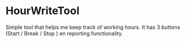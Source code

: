 HourWriteTool
=============

Simple tool that helps me keep track of working hours.
It has 3 buttons (Start / Break / Stop ) en reporting functionality.

